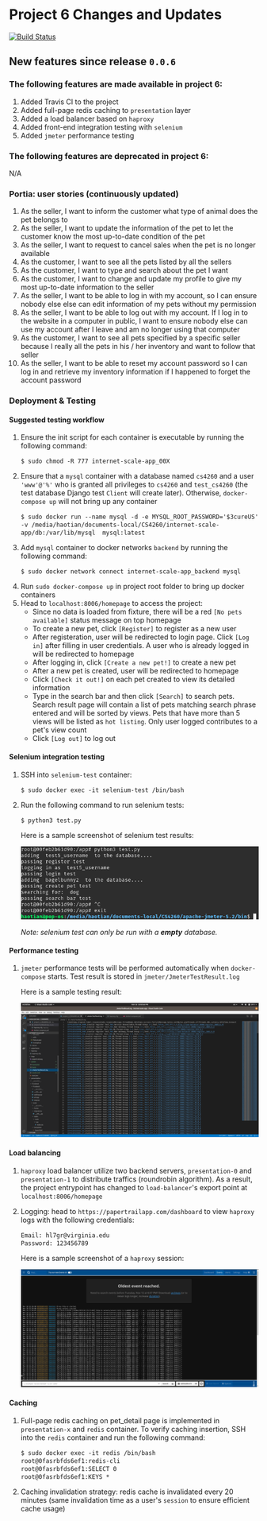 # Project 6 Changes and Updates
[![Build Status](https://travis-ci.com/Haotian9850/internet-scale-app.png)](https://travis-ci.com/Haotian9850/internet-scale-app)

## New features since release `0.0.6`
### The following features are made available in project 6:
1. Added Travis CI to the project
2. Added full-page redis caching to `presentation` layer
3. Added a load balancer based on `haproxy`
4. Added front-end integration testing with `selenium`
5. Added `jmeter` performance testing


### The following features are deprecated in project 6:
N/A


 
### Portia: user stories (continuously updated)
1. As the seller, I want to inform the customer what type of animal does the pet belongs to
2. As the seller, I want to update the information of the pet to let the customer know the most up-to-date condition of the pet
3. As the seller, I want to request to cancel sales when the pet is no longer available
4. As the customer, I want to see all the pets listed by all the sellers
5. As the customer, I want to type and search about the pet I want
6. As the customer, I want to change and update my profile to give my most up-to-date information to the seller
7. As the seller, I want to be able to log in with my account, so I can ensure nobody else else can edit information of my pets without my permission
8. As the seller, I want to be able to log out with my account. If I log in to the website in a computer in public, I want to ensure nobody else can use my account after I leave and am no longer using that computer
9. As the customer, I want to see all pets specified by a specific seller because I really all the pets in his / her inventory and want to follow that seller
10. As the seller, I want to be able to reset my account password so I can log in and retrieve my inventory information if I happened to forget the account password



### Deployment & Testing
#### Suggested testing workflow
1. Ensure the init script for each container is executable by running the following command:
    ```
    $ sudo chmod -R 777 internet-scale-app_00X
    ```
1. Ensure that a `mysql` container with a database named `cs4260` and a user `'www'@'%'` who is granted all privileges to `cs4260` and `test_cs4260` (the test database Django test `Client` will create later). Otherwise, `docker-compose up` will not bring up any container
    ```
    $ sudo docker run --name mysql -d -e MYSQL_ROOT_PASSWORD='$3cureUS' -v /media/haotian/documents-local/CS4260/internet-scale-app/db:/var/lib/mysql  mysql:latest
    ```
2. Add `mysql` container to docker networks `backend` by running the following command:
    ```
    $ sudo docker network connect internet-scale-app_backend mysql
    ```
3. Run `sudo docker-compose up` in project root folder to bring up docker containers
4. Head to `localhost:8006/homepage` to access the project:
    - Since no data is loaded from fixture, there will be a red `[No pets available]` status message on top homepage
    - To create a new pet, click `[Register]` to register as a new user
    - After registeration, user will be redirected to login page. Click `[Log in]` after filling in user credentials. A user who is already logged in will be redirected to homepage
    - After logging in, click `[Create a new pet!]` to create a new pet
    - After a new pet is created, user will be redirected to homepage
    - Click `[Check it out!]` on each pet created to view its detailed information
    - Type in the search bar and then click `[Search]` to search pets. Search result page will contain a list of pets matching search phrase entered and will be sorted by views. Pets that have more than 5 views will be listed as `hot listing`. Only user logged contributes to a pet's view count
    - Click `[Log out]` to log out

#### Selenium integration testing
1. SSH into `selenium-test` container:
    ```
    $ sudo docker exec -it selenium-test /bin/bash
    ```
2. Run the following command to run selenium tests:
    ```
    $ python3 test.py
    ```

    Here is a sample screenshot of selenium test results:

    ![result](imgs/se.png)

    *Note: selenium test can only be run with a **empty** database.*

#### Performance testing
1. `jmeter` performance tests will be performed automatically when `docker-compose` starts. Test result is stored in `jmeter/JmeterTestResult.log`

    Here is a sample testing result:

    ![result](imgs/performance.png)

#### Load balancing
1. `haproxy` load balancer utilize two backend servers, `presentation-0` and `presentation-1` to distribute traffics (roundrobin algorithm). As a result, the project entrypoint has changed to `load-balancer`'s export point at `localhost:8006/homepage`
2. Logging: head to `https://papertrailapp.com/dashboard` to view `haproxy` logs with the following credentials:
    ```
    Email: hl7gr@virginia.edu
    Password: 123456789
    ```
    Here is a sample screenshot of a `haproxy` session:

    ![papertrail](imgs/papertrail.png)

#### Caching
1. Full-page redis caching on pet_detail page is implemented in `presentation-x` and `redis` container. To verify caching insertion, SSH into the `redis` container and run the following command:
    ```
    $ sudo docker exec -it redis /bin/bash
    root@0fasrbfds6ef1:redis-cli
    root@0fasrbfds6ef1:SELECT 0
    root@0fasrbfds6ef1:KEYS * 
    ```
2. Caching invalidation strategy: redis cache is invalidated every 20 minutes (same invalidation time as a user's `session` to ensure efficient cache usage)


